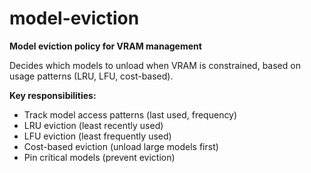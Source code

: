 # model-eviction

**Model eviction policy for VRAM management**

Decides which models to unload when VRAM is constrained, based on usage patterns (LRU, LFU, cost-based).

**Key responsibilities:**
- Track model access patterns (last used, frequency)
- LRU eviction (least recently used)
- LFU eviction (least frequently used)
- Cost-based eviction (unload large models first)
- Pin critical models (prevent eviction)